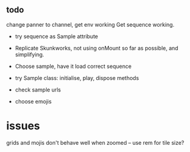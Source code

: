 ## todo

<!-- todo next -->

<!-- todo -->

change panner to channel, get env working
Get sequence working.

- try sequence as Sample attribute
- Replicate Skunkworks, not using onMount so far as possible, and simplifying.
- Choose sample, have it load correct sequence
- try Sample class: initialise, play, dispose methods

- check sample urls
- choose emojis

# issues

grids and mojis don't behave well when zoomed – use rem for tile size?
